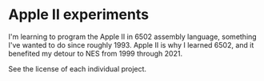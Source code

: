 Apple II experiments
====================

I'm learning to program the Apple II in 6502 assembly language,
something I've wanted to do since roughly 1993.  Apple II is why
I learned 6502, and it benefited my detour to NES from 1999
through 2021.

See the license of each individual project.

